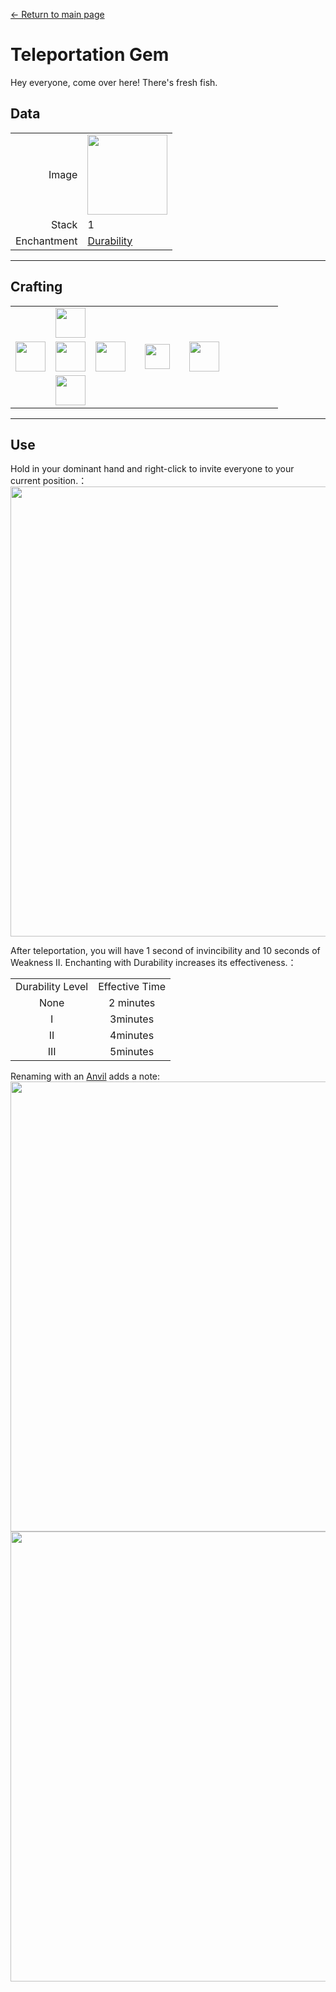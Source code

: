 [← Return to main page](../)
# Teleportation Gem
Hey everyone, come over here! There's fresh fish.

## Data
<table>
    <tr><td align="end">Image</td><td><img src="https://i.imgur.com/4zxLVnc.png" width="128"/></td></tr>
    <tr><td align="end">Stack</td><td>1</td></tr>
    <tr><td align="end">Enchantment</td><td><a href="https://minecraft.fandom.com/wiki/Durability">Durability</a></td></tr>
</table>

---

## Crafting
<table>
    <tr><td></td><td><img src="https://i.imgur.com/AarduJQ.png" width="48"/></td><td></td><td colspan="3"></td></tr>
    <tr><td><img src="https://i.imgur.com/AarduJQ.png" width="48"/></td><td><img src="https://i.imgur.com/OUdfDD0.png" width="48"/></td><td><img src="https://i.imgur.com/AarduJQ.png" width="48"/></td><td width="70" align="center"><img src="https://i.imgur.com/VE0KqIE.png" width="40"/></td><td><img src="https://i.imgur.com/4zxLVnc.png" width="48"/></td><td width="70"></td></tr>
    <tr><td></td><td><img src="https://i.imgur.com/AarduJQ.png" width="48"/></td><td></td><td colspan="3"></td></tr>
</table>

---

## Use
Hold in your dominant hand and right-click to invite everyone to your current position.：  
<img src="https://i.imgur.com/YmqMhfd.png" width="720"/><br>

After teleportation, you will have 1 second of invincibility and 10 seconds of Weakness II.
Enchanting with Durability increases its effectiveness.：  

<table>
    <tr><td align="center">Durability Level</td><td align="center">Effective Time</td></tr>
    <tr><td align="center">None</td><td align="center">2 minutes</td></tr>
    <tr><td align="center">I</td><td align="center">3minutes</td></tr>
    <tr><td align="center">II</td><td align="center">4minutes</td></tr>
    <tr><td align="center">III</td><td align="center">5minutes</td></tr>
</table>

Renaming with an [Anvil](https://minecraft.fandom.com/wiki/Anvil) adds a note:
<img src="https://i.imgur.com/AaLEzgA.png" width="720"/>  
<img src="https://i.imgur.com/aGnQraf.png" width="720"/>
